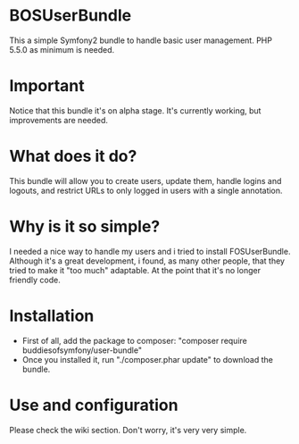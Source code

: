 # BOSUserBundle
This a simple Symfony2 bundle to handle basic user management. PHP 5.5.0 as minimum is needed.

# Important
Notice that this bundle it's on alpha stage. It's currently working, but improvements are needed.

# What does it do?
This bundle will allow you to create users, update them, handle logins and logouts, and restrict URLs to only logged in users with a single annotation.

# Why is it so simple?
I needed a nice way to handle my users and i tried to install FOSUserBundle. Although it's a great development, i found, as many other people, that they tried to make it "too much" adaptable. At the point that it's no longer friendly code.

# Installation
- First of all, add the package to composer: "composer require buddiesofsymfony/user-bundle"
- Once you installed it, run "./composer.phar update" to download the bundle.

# Use and configuration
Please check the wiki section. Don't worry, it's very very simple.
